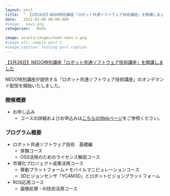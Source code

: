 ```yaml
---
layout: post
title:  " 【3月26日】NEDO特別講座「ロボット共通ソフトウェア技術講座」を開講しました"
date:   2021-03-06 00:00:000
#image:  news.png
categories:   Nedo

image: assets/images/nedo-news-s.png
#image_alt: sample post 1
#image_caption: testing post caption
---
```




[【3月26日】NEDO特別講座「ロボット共通ソフトウェア技術講座」を開講しました]({{site.baseurl}}/tutorials)

NEDO特別講座が提供する「ロボット共通ソフトウェア技術講座」のオンデマンド配信を開始いたしました。

### 開催概要

- お申し込み
  - コースの詳細およびお申込みは[こちらのWebページ]({site.baseurl}}/tutorials)をご参照ください。

### プログラム概要

- ロボット共通ソフトウェア技術　基礎編
  - 体験コース
  - OSS活用のためのライセンス解説コース
- 市場化プロジェクト成果活用コース
  - 移動プラットフォーム＋モバイルマニピュレーションコース
  - 3Dビジョンセンサ「YCAM3D」とロボットビジョンプラットフォーム
- ROS応用コース
  - 画像処理・AI技術活用コース
